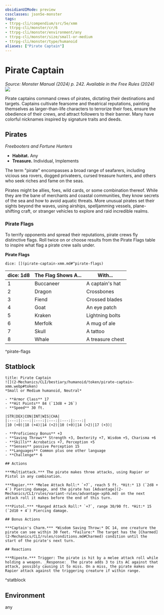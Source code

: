```yaml
---
obsidianUIMode: preview
cssclasses: json5e-monster
tags:
- ttrpg-cli/compendium/src/5e/xmm
- ttrpg-cli/monster/cr/6
- ttrpg-cli/monster/environment/any
- ttrpg-cli/monster/size/small-or-medium
- ttrpg-cli/monster/type/humanoid
aliases: ["Pirate Captain"]
---
```

# Pirate Captain
*Source: Monster Manual (2024) p. 242. Available in the Free Rules (2024)*  
![](2-Mechanics/CLI/bestiary/humanoid/img/pirates.webp#right)

Pirate captains command crews of pirates, dictating their destinations and targets. Captains cultivate fearsome and theatrical reputations, painting themselves as larger-than-life characters to terrorize their foes, ensure the obedience of their crews, and attract followers to their banner. Many have colorful nicknames inspired by signature traits and deeds.

## Pirates

*Freebooters and Fortune Hunters*

- **Habitat.** Any  
- **Treasure.** Individual, Implements  

The term "pirate" encompasses a broad range of seafarers, including vicious sea rovers, dogged privateers, cursed treasure hunters, and others who seek riches and fame on the seas.

Pirates might be allies, foes, wild cards, or some combination thereof. While they are the bane of merchants and coastal communities, they know secrets of the sea and how to avoid aquatic threats. More unusual pirates set their sights beyond the waves, using airships, spelljamming vessels, plane-shifting craft, or stranger vehicles to explore and raid incredible realms.

### Pirate Flags

To terrify opponents and spread their reputations, pirate crews fly distinctive flags. Roll twice on or choose results from the Pirate Flags table to inspire what flag a pirate crew sails under.

**Pirate Flags**

`dice: [](pirate-captain-xmm.md#^pirate-flags)`

| dice: 1d8 | The Flag Shows A... | With... |
|-----------|---------------------|---------|
| 1 | Buccaneer | A captain's hat |
| 2 | Dragon | Crossbones |
| 3 | Fiend | Crossed blades |
| 4 | Goat | An eye patch |
| 5 | Kraken | Lightning bolts |
| 6 | Merfolk | A mug of ale |
| 7 | Skull | A tattoo |
| 8 | Whale | A treasure chest |
^pirate-flags

## Statblock

```ad-statblock
title: Pirate Captain
![](2-Mechanics/CLI/bestiary/humanoid/token/pirate-captain-xmm.webp#token)
*Small or Medium humanoid, Neutral*

- **Armor Class** 17 
- **Hit Points** 84 (`13d8 + 26`) 
- **Speed** 30 ft.

|STR|DEX|CON|INT|WIS|CHA|
|:---:|:---:|:---:|:---:|:---:|:---:|
|10 (+0)|18 (+4)|14 (+2)|10 (+0)|14 (+2)|17 (+3)|

- **Proficiency Bonus** +3
- **Saving Throws** Strength +3, Dexterity +7, Wisdom +5, Charisma +6
- **Skills** Acrobatics +7, Perception +5
- **Senses** passive Perception 15
- **Languages** Common plus one other language
- **Challenge** 6

## Actions

***Multiattack.*** The pirate makes three attacks, using Rapier or Pistol in any combination.

***Rapier.*** *Melee Attack Roll:* `+7`, reach 5 ft. *Hit:* 13 (`2d8 + 4`) Piercing damage, and the pirate has [Advantage](2-Mechanics/CLI/rules/variant-rules/advantage-xphb.md) on the next attack roll it makes before the end of this turn.

***Pistol.*** *Ranged Attack Roll:* `+7`, range 30/90 ft. *Hit:* 15 (`2d10 + 4`) Piercing damage.

## Bonus Actions

***Captain's Charm.*** *Wisdom Saving Throw:* DC 14, one creature the pirate can see within 30 feet. *Failure:* The target has the [Charmed](2-Mechanics/CLI/rules/conditions.md#Charmed) condition until the start of the pirate's next turn.

## Reactions

***Riposte.*** Trigger: The pirate is hit by a melee attack roll while holding a weapon. _Response:_ The pirate adds 3 to its AC against that attack, possibly causing it to miss. On a miss, the pirate makes one Rapier attack against the triggering creature if within range.
```
^statblock

## Environment

any